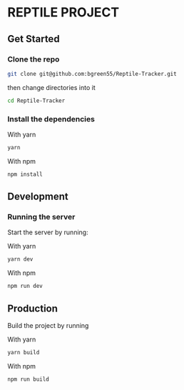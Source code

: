 # REPTILE PROJECT

## Get Started
### Clone the repo
```bash
git clone git@github.com:bgreen55/Reptile-Tracker.git
```
then change directories into it

```bash
cd Reptile-Tracker
```

### Install the dependencies

With yarn
```bash
yarn
```

With npm
```bash
npm install
```

## Development
### Running the server
Start the server by running:

With yarn
```bash
yarn dev
```

With npm
```bash
npm run dev
```

## Production
Build the project by running

With yarn
```bash
yarn build
```

With npm
```bash
npm run build
```




